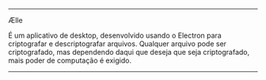 ***
Ælle

É um aplicativo de desktop, desenvolvido usando o Electron para criptografar e descriptografar arquivos. Qualquer arquivo pode ser criptografado, mas dependendo daqui que deseja que seja criptografado, mais poder de computação é exigido. 

***
